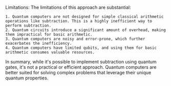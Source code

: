 Limitations:
The limitations of this approach are substantial:

	1. Quantum computers are not designed for simple classical arithmetic operations like subtraction. This is a highly inefficient way to perform subtraction.
	2. Quantum circuits introduce a significant amount of overhead, making them impractical for basic arithmetic.
	3. Quantum computers are noisy and error-prone, which further exacerbates the inefficiency.
	4. Quantum computers have limited qubits, and using them for basic arithmetic consumes valuable resources.
	
In summary, while it's possible to implement subtraction using quantum gates, it's not a practical or efficient approach. Quantum computers are better suited for solving complex problems that leverage their unique quantum properties.
